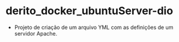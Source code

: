 # derito_docker_ubuntuServer-dio
* Projeto de criação de um arquivo YML com as definições de um servidor Apache.
